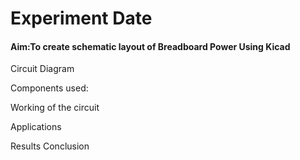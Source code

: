 
# Experiment	Date

#### Aim:To create schematic layout of Breadboard Power Using Kicad

Circuit Diagram

Components used:

Working of the circuit

Applications

Results
Conclusion
